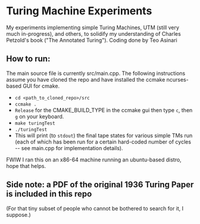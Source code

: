 # Turing Machine Experiments
My experiments implementing simple Turing Machines, UTM 
(still very much in-progress), and others, to solidify my understanding of 
Charles Petzold's book ("The Annotated Turing").
Coding done by Teo Asinari
## How to run:
The main source file is currently src/main.cpp.
The following instructions assume you have cloned the repo and have installed 
the ccmake ncurses-based GUI for cmake.
- `cd <path_to_cloned_repo>/src`  
- `ccmake .`
- `Release` for the CMAKE_BUILD_TYPE in the ccmake gui then type `c`, then `g` on your keyboard.
- `make turingTest`
- `./turingTest`
- This will print (to `stdout`) the final tape states for various simple TMs 
  run (each of which has been run for a 
  certain hard-coded number of cycles -- see main.cpp for implementation 
  details). 
 
FWIW I ran this on an x86-64 machine running an ubuntu-based distro, hope 
that helps.
## Side note: a PDF of the original 1936 Turing Paper is included in this repo 
(For that tiny subset of people who cannot be bothered to search for it, I 
suppose.)
